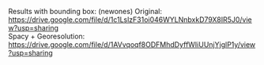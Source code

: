 Results with bounding box: (newones)
Original: https://drive.google.com/file/d/1c1LslzF31oi046WYLNnbxkD79X8IR5J0/view?usp=sharing  
Spacy + Georesolution: https://drive.google.com/file/d/1AVvqoqf8ODFMhdDyffWIiUUnjYjglP1y/view?usp=sharing
